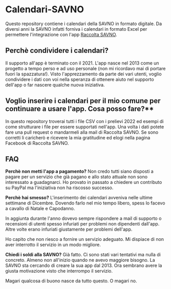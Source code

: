 # Calendari-SAVNO
Questo repository contiene i calendari della SAVNO in formato digitale. Da diversi anni la SAVNO infatti forniva i calendari in formato Excel per permettere l'integrazione con l'app [Raccolta SAVNO](https://play.google.com/store/apps/details?id=com.rifiuti.savno).

## Perchè condividere i calendari?
Il supporto all'app è terminato con il 2021. L'app nasce nel 2013 come un progetto a tempo perso e ad uso personale (non mi ricordavo mai di portare fuori la spazzatura!).
Visto l'apprezzamento da parte dei vari utenti, voglio condividere i dati con voi nella speranza di ottenere aiuto nel supporto dell'app o far nascere qualche nuova iniziativa.

## Voglio inserire i calendari per il mio comune per continuare a usare l'app. Cosa posso fare?**
In questo repository troverai tutti i file CSV con i prelievi 2022 ed esempi di come strutturare i file per essere supportati nell'app. Una volta i dati potete fare una pull request o mandarmeli alla mail di Raccolta SAVNO. Se sono corretti li caricherò e ricevere la mia gratitudine ed elogi nella pagina Facebook di Raccolta SAVNO.

## FAQ

**Perchè non metti l'app a pagamento?**
Non credo tutti siano disposti a pagare per un servizio che già pagano e allo stato attuale non sono interessato a guadagnarci.
Ho provato in passato a chiedere un contributo su PayPal ma l'iniziativa non ha riscosso successo.

**Perchè hai smesso?**
L'inserimento dei calendari avveniva nelle ultime settimane di Dicembre. Dovendo farlo nel mio tempo libero, spess lo facevo a cavallo di Natale e Capodanno. 

In aggiunta durante l'anno dovevo sempre rispondere a mail di supporto o recensioni di utenti spesso infuriati per problemi non dipendenti dall'app. Altre volte erano infuriati giustamente per problemi dell'app.

Ho capito che non riesco a fornire un servizio adeguato. Mi dispiace di non aver interrotto il servizio in un modo migliore.

**Chiedi i soldi alla SAVNO?**
Già fatto. Ci sono stati vari tentativi ma nulla di concreto. Almeno non all'inizio quando ne avevo maggiore bisogno. La SAVNO sta cercando di creare la sua app dal 2013. Ora sembrano avere la giusta motivazione visto che interrompo il servizio. 

Magari qualcosa di buono nasce da tutto questo. O magari no.



